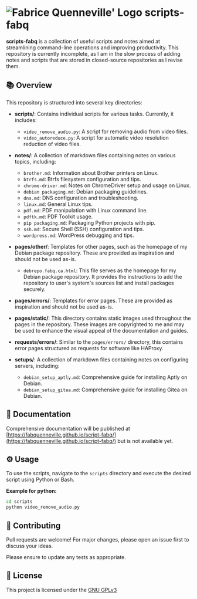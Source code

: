 # ![Fabrice Quenneville' Logo](https://fabq.ca/img/icons/favicon-32x32.webp) scripts-fabq

**scripts-fabq** is a collection of useful scripts and notes aimed at streamlining command-line operations and improving productivity. This repository is currently incomplete, as I am in the slow process of adding notes and scripts that are stored in closed-source repositories as I revise them.

## 📚 Overview

This repository is structured into several key directories:

- **scripts/**: Contains individual scripts for various tasks. Currently, it includes:

  - `video_remove_audio.py`: A script for removing audio from video files.
  - `video_autoreduce.py`: A script for automatic video resolution reduction of video files.

- **notes/**: A collection of markdown files containing notes on various topics, including:

  - `brother.md`: Information about Brother printers on Linux.
  - `btrfs.md`: Btrfs filesystem configuration and tips.
  - `chrome-driver.md`: Notes on ChromeDriver setup and usage on Linux.
  - `debian packaging.md`: Debian packaging guidelines.
  - `dns.md`: DNS configuration and troubleshooting.
  - `linux.md`: General Linux tips.
  - `pdf.md`: PDF manipulation with Linux command line.
  - `pdftk.md`: PDF Toolkit usage.
  - `pip packaging.md`: Packaging Python projects with pip.
  - `ssh.md`: Secure Shell (SSH) configuration and tips.
  - `wordpress.md`: WordPress debugging and tips.

- **pages/other/**: Templates for other pages, such as the homepage of my Debian package repository. These are provided as inspiration and should not be used as-is.

  - `debrepo.fabq.ca.html`: This file serves as the homepage for my Debian package repository. It provides the instructions to add the repository to user's system's sources list and install packages securely.

- **pages/errors/**: Templates for error pages. These are provided as inspiration and should not be used as-is.

- **pages/static/**: This directory contains static images used throughout the pages in the repository. These images are copyrighted to me and may be used to enhance the visual appeal of the documentation and guides.

- **requests/errors/**: Similar to the `pages/errors/` directory, this contains error pages structured as requests for software like HAProxy.

- **setups/**: A collection of markdown files containing notes on configuring servers, including:
  - `debian_setup_aptly.md`: Comprehensive guide for installing Aptly on Debian.
  - `debian_setup_gitea.md`: Comprehensive guide for installing Gitea on Debian.

## 📖 Documentation

Comprehensive documentation will be published at [https://fabquenneville.github.io/script-fabq/](https://fabquenneville.github.io/script-fabq/) but is not available yet.

## ⚙️ Usage

To use the scripts, navigate to the `scripts` directory and execute the desired script using Python or Bash.

**Example for python:**

```bash
cd scripts
python video_remove_audio.py
```

## 🤝 Contributing

Pull requests are welcome! For major changes, please open an issue first to discuss your ideas.

Please ensure to update any tests as appropriate.

## 📜 License

This project is licensed under the [GNU GPLv3](https://choosealicense.com/licenses/gpl-3.0/)
